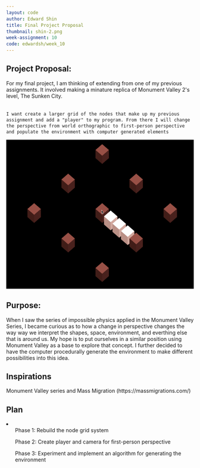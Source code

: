 ```yaml
---
layout: code
author: Edward Shin
title: Final Project Proposal
thumbnail: shin-2.png
week-assignment: 10
code: edwardsh/week_10
---
```


<h2>Project Proposal:</h2>

<p>
    For my final project, I am thinking of extending from one of my previous assignments. It involved making a minature replica of Monument Valley 2's level, The Sunken City.<br /><br />
    
    I want create a larger grid of the nodes that make up my previous assignment and add a "player" to my program. From there I will change the perspective from world orthographic to first-person perspective and populate the environment with computer generated elements
</p>

<img src="img/edwardsh/nodes.gif" alt="Mini Sunken City" height="400" width="600">

<h2>Purpose: </h2>

<p>
    When I saw the series of impossible physics applied in the Monument Valley Series, I became curious as to how a change in perspective changes the way way we interpret the shapes, space, environment, and everthing else that is around us. My hope is to put ourselves in a similar position using Monument Valley as a base to explore that concept. I further decided to have the computer procedurally generate the environment to make different possibilities into this idea.
</p>

<h2>Inspirations</h2>

<p>
    Monument Valley series and Mass Migration (https://massmigrations.com/)
</p>

<h2>Plan</h2>

<p>
    <li>
        <ol>Phase 1: Rebuild the node grid system </ol>
        <ol>Phase 2: Create player and camera for first-person perspective </ol>
        <ol>Phase 3: Experiment and implement an algorithm for generating the environment </ol>
    </li>
</p>
